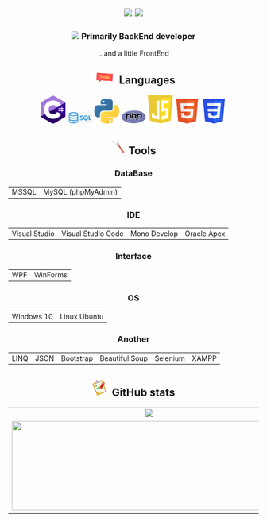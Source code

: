   <div>
    <h1 align="center">
    <img src="https://readme-typing-svg.herokuapp.com?size=25&duration=1000&color=16EB00&center=true&vCenter=true&width=25&height=25&lines=%3E"/>
    <img src="https://readme-typing-svg.herokuapp.com?size=25&width=300&color=000000&center=true&vCenter=true&height=25&lines=Hi+there%2C+I'm+Dmitry"/>
  </h1>
  </div>
  <div>
    <h3 align="center">
      <img src="https://readme-typing-svg.herokuapp.com?size=25&duration=1000&color=16EB00&center=true&vCenter=true&width=25&height=25&lines=%3E"/>
       Primarily BackEnd developer
    </h3>
    <p align="center">...and a little FrontEnd</p>
  </div>
  <div>
    <h2 align="center">
      <img width=50px src="https://github.com/TovDmitrij/TovDmitrij/blob/main/pic/title_languages.gif"/>
      Languages
    </h2>
    <div align="center">
      <code><img width=50px title="C#" src="https://github.com/TovDmitrij/TovDmitrij/blob/main/pic/language_C%23.png"/></code>
      <code><img width=50px title="SQL" src="https://github.com/TovDmitrij/TovDmitrij/blob/main/pic/language_SQL.jpg"/></code>
      <code><img width=50px title="Python" src="https://github.com/TovDmitrij/TovDmitrij/blob/main/pic/language_Python.png"/></code>
      <code><img width=50px title="PHP" src="https://github.com/TovDmitrij/TovDmitrij/blob/main/pic/language_PHP.png"/></code>
      <code><img width=50px title="JavaScript" src="https://github.com/TovDmitrij/TovDmitrij/blob/main/pic/language_JS.png"/></code>
      <code><img width=50px title="HTML5" src="https://github.com/TovDmitrij/TovDmitrij/blob/main/pic/language_HTML.png"/></code>
      <code><img width=50px title="CSS3" src="https://github.com/TovDmitrij/TovDmitrij/blob/main/pic/language_CSS.png"/></code>
    </div>
   </div>
   <div>
      <h2 align="center">
        <img width=30px src="https://github.com/TovDmitrij/TovDmitrij/blob/main/pic/tools_main.gif"/>
        Tools
      </h2>
      <h3 align="center">DataBase</h3>
      <table align="center">
        <tr>
          <td>MSSQL</td>  
          <td>MySQL (phpMyAdmin)</td>  
        </tr>
      </table>
      <h3 align="center">IDE</h3>
      <table align="center">
        <tr>
          <td>Visual Studio</td>  
          <td>Visual Studio Code</td>  
          <td>Mono Develop</td>  
          <td>Oracle Apex</td>  
        </tr>
      </table>
      <h3 align="center">Interface</h3>
      <table align="center">
        <tr>
          <td>WPF</td>  
          <td>WinForms</td>
        </tr>
      </table>
      <h3 align="center">OS</h3>
      <table align="center">
        <tr>
          <td>Windows 10</td>  
          <td>Linux Ubuntu</td>
        </tr>
      </table>
      <h3 align="center">Another</h3>
      <table align="center">
        <tr>
          <td>LINQ</td>  
          <td>JSON</td>  
          <td>Bootstrap</td>  
          <td>Beautiful Soup</td>  
          <td>Selenium </td>  
          <td>XAMPP</td>  
        </tr>
      </table>
   </div>
  <div>
    <h2 align="center">
      <img width="35px" src="https://github.com/TovDmitrij/TovDmitrij/blob/main/pic/title_git-stats.gif">
      GitHub stats
    </h2>
    <table>
      <tr align="center">
        <td colspan="2">
          <img height=180em src="https://github-readme-stats.vercel.app/api?username=tovdmitrij&count_private=true&show_icons=true&theme=midnight-purple&hide_border=true&hide_title=true"/>
        </td>
      </tr>
      <tr align="center">
        <td>
          <img width=500px height=180em src="https://github-readme-stats.vercel.app/api/top-langs/?username=tovdmitrij&theme=midnight-purple&hide_border=true&layout=compact&langs_count=15&hide_title=true"/>
        </td>
        <td>
          <img width=500px height=180em src="https://github-readme-streak-stats.herokuapp.com/?user=tovdmitrij&theme=midnight-purple&hide_border=true" alt="streak stats"/>
        </td>
      </tr>
    </table>
  </div>
